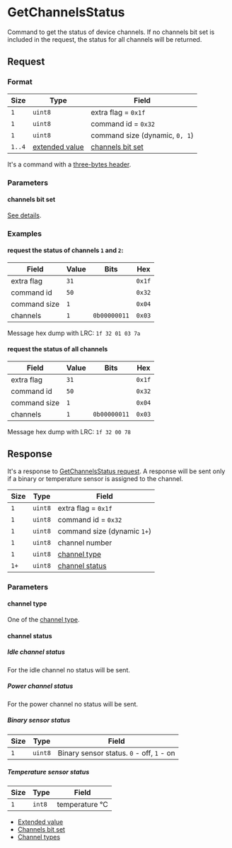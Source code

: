 # GetChannelsStatus

Command to get the status of device channels.
If no channels bit set is included in the request, the status for all channels will be returned.

## Request

### Format

| Size   | Type                                         | Field                                            |
| ------ | -------------------------------------------- | ------------------------------------------------ |
| `1`    | `uint8`                                      | extra flag = `0x1f`                              |
| `1`    | `uint8`                                      | command id = `0x32`                              |
| `1`    | `uint8`                                      | command size (dynamic, `0, 1`)                   |
| `1..4` | [extended value](../types.md#extended-value) | [channels bit set](../types.md#channels-bit-set) |

It's a command with a [three-bytes header](../message.md#command-with-a-three-bytes-header).

### Parameters

#### **channels bit set**

[See details](../types.md#channels-bit-set).

### Examples

#### request the status of channels `1` and `2`:

| Field        | Value | Bits         | Hex    |
| ------------ | ----- | ------------ | ------ |
| extra flag   | `31`  |              | `0x1f` |
| command id   | `50`  |              | `0x32` |
| command size | `1`   |              | `0x04` |
| channels     | `1`   | `0b00000011` | `0x03` |

Message hex dump with LRC: `1f 32 01 03 7a`

#### request the status of all channels

| Field        | Value | Bits         | Hex    |
| ------------ | ----- | ------------ | ------ |
| extra flag   | `31`  |              | `0x1f` |
| command id   | `50`  |              | `0x32` |
| command size | `1`   |              | `0x04` |
| channels     | `1`   | `0b00000011` | `0x03` |

Message hex dump with LRC: `1f 32 00 78`


## Response

It's a response to [GetChannelsStatus request](./GetChannelsStatus.md#request).
A response will be sent only if a binary or temperature sensor is assigned to the channel.


| Size | Type    | Field                             |
| ---- | ------- | --------------------------------- |
| `1`  | `uint8` | extra flag = `0x1f`               |
| `1`  | `uint8` | command id = `0x32`               |
| `1`  | `uint8` | command size (dynamic `1+`)       |
| `1`  | `uint8` | channel number                    |
| `1`  | `uint8` | [channel type](#channel-type)     |
| `1+` | `uint8` | [channel status](#channel-status) |

### Parameters

#### **channel type**

One of the [channel type](../parameter-types.md#channel-type-values).

#### **channel status**

##### Idle channel status

For the idle channel no status will be sent.

##### Power channel status

For the power channel no status will be sent.

##### Binary sensor status

| Size | Type    | Field                                     |
| ---- | ------- | ----------------------------------------- |
| `1`  | `uint8` | Binary sensor status. `0` - off, `1` - on |

##### Temperature sensor status

| Size | Type   | Field          |
| ---- | ------ | -------------- |
| `1`  | `int8` | temperature °C |

* [Extended value](../types.md#extended-value)
* [Channels bit set](../types.md#channels-bit-set)
* [Channel types](../parameter-types.md#channel-type-values)
